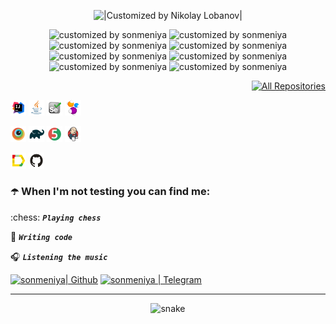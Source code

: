 <p align="center">
  <img title="|Customized by Nikolay Lobanov|" src="https://readme-typing-svg.herokuapp.com?color=8B5DDF&font=Knewave&size=35&center=true&vCenter=true&lines=Nikolay+Lobanov;QA+engineer">
</p>



<p align="center">
  <img width="60" title="customized by sonmeniya" src="https://img.shields.io/badge/-Java-20793B?logo=java&style=for-the-badge">
  <img width="72" title="customized by sonmeniya" src="https://img.shields.io/badge/-Selenide-6A54DF?&style=for-the-badge">
  <img width="73" title="customized by sonmeniya" src="https://img.shields.io/badge/-Selenoid-20793B?&style=for-the-badge">
  <img width="75" title="customized by sonmeniya" src="https://img.shields.io/badge/-Gradle-6A54DF?logo=gradle&style=for-the-badge">
  <img width="80" title="customized by sonmeniya" src="https://img.shields.io/badge/-Jenkins-20793B?logo=Jenkins&style=for-the-badge&logoColor=white">
  <img width="74" title="customized by sonmeniya" src="https://img.shields.io/badge/-JUnit5-6A54DF?logo=junit5&style=for-the-badge&logoColor=white">
  <img width="105" title="customized by sonmeniya" src="https://img.shields.io/badge/-Allure Report-20793B?&style=for-the-badge">
  <img width="110" title="customized by sonmeniya" src="https://img.shields.io/badge/-Allure TestOps-6A54DF?&style=for-the-badge">
  
</p>


<p align="right">
  <a href="https://github.com/sonmeniya?tab=repositories&sort=stargazers"><img width="140" alt="All Repositories" title="All Repositories" src="https://custom-icon-badges.herokuapp.com/badge/-All%20Repositories-20793B?style=for-the-badge&logoColor=white&logo=repo"></a>
</p>



<p align="left">
   
  <code><img width="5%" title="IntelliJ IDEA" src="images/Intelij_IDEA.svg"></code>
  <code><img width="5%" title="Java" src="images/Java.svg"></code>
  <code><img width="5%" title="Selenium" src="images/Selenium.svg"></code>
  <code><img width="5%" title="Selenide" src="images/selenide-logo.svg "></code>
  
  <code><img width="5%" title="Browserstack" src="images/Browserstack.svg"></code>
  <code><img width="5%" title="Gradle" src="images/Gradle.svg"></code>
  <code><img width="5%" title="JUnit5" src="images/junit5.svg"></code>
  <code><img width="5%" title="Jenkins" src="images/Jenkins.svg"></code> 
  
  <code><img width="5%" title="Allure Report" src="images/allureReport.svg"></code>
  <code><img width="5%" title="Github" src="images/Github.svg"></code>
 
</p>

### :open_umbrella: When I'm not testing you can find me:

:chess:  <code><strong>*Playing chess*</strong></code>

:open_book:  <code><strong>*Writing code*</strong></code>

:headphones: <code><strong>*Listening the music*</strong></code> 


[<img title="Github" alt="sonmeniya| Github" width="30px" src="https://github.githubassets.com/favicons/favicon.svg">](https://github.com/sonmeniya)
[<img title="Telegram" alt="sonmeniya | Telegram" width="30px" src="https://telegram.org/favicon.ico">](https://t.me/sonmeniya) 


<hr>
<p align="center">
  <img title="|Customized by sonmeniya|" src="https://github.com/sonmeniya/sonmeniya/blob/output/github-contribution-grid-snake.svg" alt="snake">
</p>


